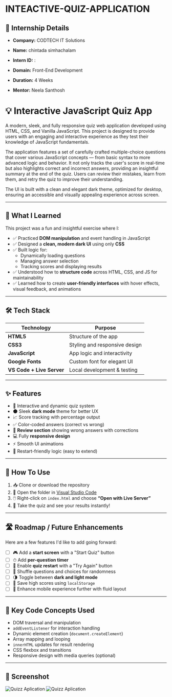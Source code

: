 # INTEACTIVE-QUIZ-APPLICATION

## 🏢 Internship Details

- **Company:** CODTECH IT Solutions  

- **Name:** chintada simhachalam 

- **Intern ID:** :

- **Domain:** Front-End Development  

- **Duration:** 4 Weeks

- **Mentor:** Neela Santhosh

# 💡 Interactive JavaScript Quiz App

A modern, sleek, and fully responsive quiz web application developed using HTML, CSS, and Vanilla JavaScript. This project is designed to provide users with an engaging and interactive experience as they test their knowledge of JavaScript fundamentals.

The application features a set of carefully crafted multiple-choice questions that cover various JavaScript concepts — from basic syntax to more advanced logic and behavior. It not only tracks the user's score in real-time but also highlights correct and incorrect answers, providing an insightful summary at the end of the quiz. Users can review their mistakes, learn from them, and retry the quiz to improve their understanding.

The UI is built with a clean and elegant dark theme, optimized for desktop, ensuring an accessible and visually appealing experience across screen.

---

## 🧠 What I Learned

This project was a fun and insightful exercise where I:

- ✅ Practiced **DOM manipulation** and event handling in JavaScript
- ✅ Designed a **clean, modern dark UI** using only **CSS**
- ✅ Built logic for:
  - Dynamically loading questions
  - Managing answer selection
  - Tracking scores and displaying results
- ✅ Understood how to **structure code** across HTML, CSS, and JS for maintainability
- ✅ Learned how to create **user-friendly interfaces** with hover effects, visual feedback, and animations

---

## 🛠️ Tech Stack

| Technology     | Purpose                           |
|----------------|-----------------------------------|
| **HTML5**      | Structure of the app              |
| **CSS3**       | Styling and responsive design     |
| **JavaScript** | App logic and interactivity       |
| **Google Fonts** | Custom font for elegant UI     |
| **VS Code + Live Server** | Local development & testing |

---

## ✨ Features

- 🎯 Interactive and dynamic quiz system
- 🌑 Sleek **dark mode** theme for better UX
- 📈 Score tracking with percentage output
- ✅ Color-coded answers (correct vs wrong)
- 📝 **Review section** showing wrong answers with corrections
- 💻 Fully **responsive design**
- ⚡ Smooth UI animations
- 🔄 Restart-friendly logic (easy to extend)

---

## 🧪 How To Use

1. 📥 Clone or download the repository
2. 📂 Open the folder in [Visual Studio Code](https://code.visualstudio.com/)
3. 🖱️ Right-click on `index.html` and choose **“Open with Live Server”**
4. 🧠 Take the quiz and see your results instantly!

---

## 🛣️ Roadmap / Future Enhancements

Here are a few features I'd like to add going forward:

- [ ] 🎮 Add a **start screen** with a "Start Quiz" button
- [ ] ⏱ Add **per-question timer**
- [ ] 🔁 Enable **quiz restart** with a "Try Again" button
- [ ] 🔀 Shuffle questions and choices for randomness
- [ ] 🌗 Toggle between **dark and light mode**
- [ ] 💾 Save high scores using `localStorage`
- [ ] 📱 Enhance mobile experience further with fluid layout

---

## 📌 Key Code Concepts Used

- DOM traversal and manipulation
- `addEventListener` for interaction handling
- Dynamic element creation (`document.createElement`)
- Array mapping and looping
- `innerHTML` updates for result rendering
- CSS flexbox and transitions
- Responsive design with media queries (optional)

---

## 📸 Screenshot

![Quizz Aplication](assets/quiz1.png)
![Quizz Aplication](assets/quiz2.png)


